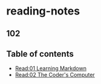 # reading-notes
## 102
## Table of contents
- [Read:01 Learning Markdown](102/class2.md)
- [Read:02 The Coder's Computer](102/class3.md)
